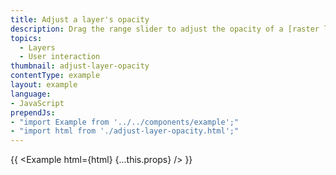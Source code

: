 ```yaml
---
title: Adjust a layer's opacity
description: Drag the range slider to adjust the opacity of a [raster layer](/mapbox-gl-js/style-spec/#layers-raster) on top of a map.
topics:
  - Layers
  - User interaction
thumbnail: adjust-layer-opacity
contentType: example
layout: example
language:
- JavaScript
prependJs:
- "import Example from '../../components/example';"
- "import html from './adjust-layer-opacity.html';"
---
```


{{ <Example html={html} {...this.props} /> }}
